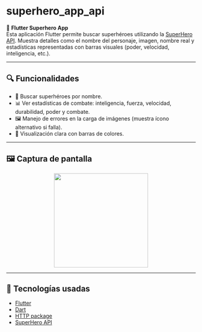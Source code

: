 # superhero_app_api

📱 **Flutter Superhero App**  
Esta aplicación Flutter permite buscar superhéroes utilizando la [SuperHero API](https://superheroapi.com/). Muestra detalles como el nombre del personaje, imagen, nombre real y estadísticas representadas con barras visuales (poder, velocidad, inteligencia, etc.).

---

## 🔍 Funcionalidades

- 🔎 Buscar superhéroes por nombre.
- 📊 Ver estadísticas de combate: inteligencia, fuerza, velocidad, durabilidad, poder y combate.
- 🖼 Manejo de errores en la carga de imágenes (muestra ícono alternativo si falla).
- 🎨 Visualización clara con barras de colores.

---

## 🖼 Captura de pantalla

<p align="center">
  <img src="https://github.com/user-attachments/assets/115c0d9f-8f72-48bc-b5d4-95d09732faa4" width="250" />
</p>

---

## 🚀 Tecnologías usadas

- [Flutter](https://flutter.dev/)
- [Dart](https://dart.dev/)
- [HTTP package](https://pub.dev/packages/http)
- [SuperHero API](https://superheroapi.com/)
